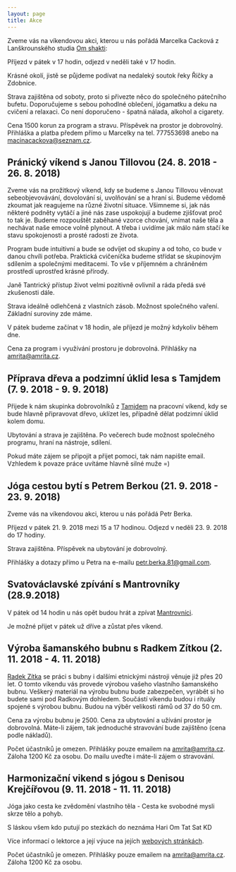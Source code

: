 ```yaml
---
layout: page
title: Akce
---
```


<!--

## Otevírání prostoru (20.3.2018 - 25.3.2018)

Prostor se oficiálně otevírá na jarní rovnodennost - tedy v úterý 20. 3. 2018. Návštěvy vítáme až do neděle 25. 3. 2018. Je možné volně přijíždět i odjíždět v průběhu této doby.

Místo i čas jsou dané, program ne. Uvidíme, jak nám to společně bude plynout. Můžeme si povídat, zpívat a chodit ven, smát se, ale i plakat anebo jen sedět v tichu. Vnímáme to spíše jako setkání s přáteli nežli organizovanou zážitkovou akci. Jde o to společně pobýt na pěkném místě bez velkých očekávání.

Strava ideálně odlehčená z vlastních zásob. Je možnost společného vaření. Základní suroviny zde máme.

K ubytování jsou k dispozici 3-4 menší pokojíčky po 2 lůžkách, dále pak společný podkrovní pokoj pro 6 lidí, galerie nad meditárnou pro 4 osoby a případně i samotná meditárna - pro mnoho lidí =)

Hrajete-li na hudební nástroj, tak jej prosím vezměte s sebou=)

Finanční příspěvek dobrovolný.

Přihlašujte se prosím <a href="/kontakt">e-mailem</a>. Do emailu uveďte jména osob, dobu pobytu odkdy dokdy, případně další relevantní informace.

Vlastní doprava přímo na <a href="/kontakt">místo</a>. V případě většího zájmu je možnost vyzvednutí autem v Rychnově nad Kněžnou anebo v Rokytnici v Orlických horách.

Poslední týden před otevřením prostoru bude věnován hlavně úklidu po úpravách chalupy. Pokud byste měli čas a chuť, tak uvítáme pomoc. Napište nám e-mail.

## Společné zpívání s Mantrovníky a Velikonoční víkend (29.3.2018 - 2.4.2018)

Páteční odpoledne zahájíme společným zpíváním s <a href="http://www.gajatri.net">Mantrovníky</a> v 15:00.

Dveře budou otevřené od čtvrtka až do Velikonočního pondělí. Opět je možné přijíždět a odjíždět kdykoliv.

Co se programu, stravy, ubytování, finančního příspěvku a dopravy týče, tak platí to samé jako pro akci otevírání prostoru výše.

Přihlášky <a href="/kontakt">emailem</a>.

## Jógový víkend s Láďou Lebedou (13. 4. 2018 - 15. 4. 2018)

Zveme vás na víkendovou akci, kterou u nás pořádá <a href="http://jogaladalebeda.cz">Láďa Lebeda</a>. Láďa vás provede víkendem plným cvičení jógových asán, meditace, seznámením s filosofií jógy, společného makrobioticky inspirovaného vaření a procházek po okolí.

Začátek v pátek 13. 4. 2017 v 18:00. Konec v neděli 15. 4. 2017 v 17:00.

Cena za program a stravu je 2500 korun za osobu. Příspěvek na ubytování je dobrovolný.

Přihlášky přímo u Láďy na e-mailu ladalebeda@seznam.cz nebo telefonicky na 723 309 342.

-->


<!--
## Letní jógový víkend s Petrou a Janou (22. 6. 2018 - 24. 6. 2018)

Zveme vás na víkendovou akci, kterou u nás pořádá Petra Pejcharová s Janou Špičákovou ze studia <a href="http://jogahk.cz">Jóga HK</a>:

Jóga jako cesta k tělu i emocím aneb ... se sebou mě baví svět.

Jak to udělat, aby nás se sebou bavil život.
Jak si udržet rovnováhu v každodenním životě nejen pomocí jógy.
Jak ráno vstávat s tím, že se těšíme na nový den.
Jak se přestat brát tak vážně a kouknout se na sebe z nadhledu.

Pojeďte si s námi pro nové zážitky plné radosti a humoru na pohádkové místo na konci světa.

Cena za program je 2000 korun. Příspěvek na prostor je dobrovolný. Přihlášky a další informace na info@joga.hk anebo na tel. 775388131.



## Týdenní dětský pobyt (30. 6. 2018 - 7. 7. 2018)

Celý týden si budeme s dětmi hrát, chodit do přírody a navzájem se od sebe učit. Program není pevně dán. Akce je určená pro děti od 6 - 12 let. Vzhledem ke komornímu charakteru akce budeme přednostně přijímat děti přátel a z blízkého okolí.

Příspěvek je dobrovolný. Zájemci pište na amrita@amrita.cz.

## Jógový víkend s Láďou Lebedou (13. 7. 2018 - 15. 7. 2018)

Zveme vás na víkendovou akci, kterou u nás pořádá <a href="http://jogaladalebeda.cz">Láďa Lebeda</a>. Láďa vás provede víkendem plným cvičení jógových asán, meditace, seznámením s filosofií jógy, společného makrobioticky inspirovaného vaření a procházek po okolí. Podobná akce v květnu se účastníkům velice líbila.

Začátek v pátek 13. 7. 2018 v 18:00. Konec bude v neděli 15. 7. 2018 v 17:00.

Cena za program a stravu je 2500 korun za osobu. Příspěvek na ubytování je dobrovolný.

Přihlášky přímo u Láďy na e-mailu ladalebeda@seznam.cz nebo telefonicky na 723 309 342.


## Harmonizační vikend s jógou s Denisou Krejčířovou (20. 7. 2018 - 22. 7. 2018)

Jóga jako cesta ke zvědomění vlastního těla - Cesta ke svobodné mysli skrze tělo a pohyb.

S láskou všem kdo putují po stezkách do neznáma
Hari Om Tat Sat
KD

Více informací o lektorce a její výuce na jejích <a href="https://www.zivotjakocesta.cz/joga/">webových stránkách</a>.


Lektorné 1500,-
Strava individuální, není zahrnuta v ceně. V prostoru je k dispozici kuchyňka. Příspěvek na ubytování a užívání prostoru je dobrovolný.

Přihlášky a dotazy na masazekrejcirova@gmail.com


## Pránický víkend s Janou Tillovou (27. 7. 2018 - 29. 7. 2018)

Zveme vás na prožitkový víkend, kdy se budeme s Janou Tillovou věnovat sebeobjevovávání, dovolování si, uvolňování se a hraní si. Budeme vědomě zkoumat jak reagujeme na různé životní situace. Všimneme si, jak nás některé podněty vytáčí a jiné nás zase uspokojují a budeme zjišťovat proč to tak je. Budeme rozpouštět zaběhané vzorce chování, vnímat naše těla a nechávat naše emoce volně plynout. A třeba i uvidíme jak málo nám stačí ke stavu spokojenosti a prosté radosti ze života.

Program bude intuitivní a bude se odvíjet od skupiny a od toho, co bude v danou chvíli potřeba. Praktická cvičeníčka budeme střídat se skupinovým sdílením a společnými meditacemi. To vše v příjemném a chráněném prostředí uprostřed krásné přírody.

Janě Tantrický přístup život velmi pozitivně ovlivnil a ráda předá své zkušenosti dále.

Strava ideálně odlehčená z vlastních zásob. Možnost společného vaření. Základní suroviny zde máme.

V pátek budeme začínat v 18 hodin, ale příjezd je možný kdykoliv během dne.

Cena za program i využívání prostoru je dobrovolná. Přihlášky na amrita@amrita.cz.

## Týdenní dětský pobyt (4. 8. 2018 - 11. 8. 2018)

Celý týden si budeme s dětmi hrát, chodit do přírody a navzájem se od sebe učit. Program není pevně dán. Akce je určená pro děti od 6 - 12 let. Vzhledem ke komornímu charakteru akce budeme přednostně přijímat děti přátel a z blízkého okolí.

Příspěvek je dobrovolný. Zájemci pište na amrita@amrita.cz.

## Jógový relaxační víkend s Marcelou Cackovou - Jóga a ájurvéda v Neberybce (17. 8. 2018 - 19. 8. 2018)


-->


Zveme vás na víkendovou akci, kterou u nás pořádá Marcelka Cacková z Lanškrounského studia <a href="http://om-shakti.cz">Om shakti</a>:

Příjezd v pátek v 17 hodin, odjezd v neděli také v 17 hodin.

Krásné okolí, jistě se půjdeme podívat na nedaleký soutok řeky Říčky a Zdobnice.

Strava zajištěna od soboty, proto si přivezte něco
do společného pátečního bufetu. Doporučujeme s sebou pohodlné oblečení, jógamatku a deku na cvičení a relaxaci. Co není doporučeno - špatná nálada, alkohol a cigarety.

Cena 1500 korun za program a stravu. Příspěvek na prostor je dobrovolný. Přihláška a platba předem přímo u Marcelky na tel. 777553698 anebo na macinacackova@seznam.cz.

## Pránický víkend s Janou Tillovou (24. 8. 2018 - 26. 8. 2018)

Zveme vás na prožitkový víkend, kdy se budeme s Janou Tillovou věnovat sebeobjevovávání, dovolování si, uvolňování se a hraní si. Budeme vědomě zkoumat jak reagujeme na různé životní situace. Všimneme si, jak nás některé podněty vytáčí a jiné nás zase uspokojují a budeme zjišťovat proč to tak je. Budeme rozpouštět zaběhané vzorce chování, vnímat naše těla a nechávat naše emoce volně plynout. A třeba i uvidíme jak málo nám stačí ke stavu spokojenosti a prosté radosti ze života.

Program bude intuitivní a bude se odvíjet od skupiny a od toho, co bude v danou chvíli potřeba. Praktická cvičeníčka budeme střídat se skupinovým sdílením a společnými meditacemi. To vše v příjemném a chráněném prostředí uprostřed krásné přírody.

Janě Tantrický přístup život velmi pozitivně ovlivnil a ráda předá své zkušenosti dále.

Strava ideálně odlehčená z vlastních zásob. Možnost společného vaření. Základní suroviny zde máme.

V pátek budeme začínat v 18 hodin, ale příjezd je možný kdykoliv během dne.

Cena za program i využívání prostoru je dobrovolná. Přihlášky na amrita@amrita.cz.

## Příprava dřeva a podzimní úklid lesa s Tamjdem (7. 9. 2018 - 9. 9. 2018)

Přijede k nám skupinka dobrovolníků z <a href="http://www.tamjdem.cz">Tamjdem</a> na pracovní víkend, kdy se bude hlavně připravovat dřevo, uklízet les, případně dělat podzimní úklid kolem domu.

Ubytování a strava je zajištěna. Po večerech bude možnost společného programu, hraní na nástroje, sdílení.

Pokud máte zájem se připojit a přijet pomoci, tak nám napište email. Vzhledem k povaze práce uvítáme hlavně silné muže =)

## Jóga cestou bytí s Petrem Berkou (21. 9. 2018 - 23. 9. 2018)

Zveme vás na víkendovou akci, kterou u nás pořádá Petr Berka.

Příjezd v pátek 21. 9. 2018 mezi 15 a 17 hodinou. Odjezd v neděli 23. 9. 2018 do 17 hodiny.

Strava zajištěna. Příspěvek na ubytování je dobrovolný.

Přihlášky a dotazy přímo u Petra na e-mailu petr.berka.81@gmail.com.

## Svatováclavské zpívání s Mantrovníky (28.9.2018)

V pátek od 14 hodin u nás opět budou hrát a zpívat <a href="http://www.gajatri.net">Mantrovníci</a>.

Je možné přijet v pátek už dříve a zůstat přes víkend.


## Výroba šamanského bubnu s Radkem Zítkou (2. 11. 2018 - 4. 11. 2018)

<a href="https://www.etnickenastroje.cz">Radek Zítka</a> se práci s bubny i dalšími etnickými nástroji věnuje již přes 20 let. O tomto víkendu vás provede výrobou vašeho vlastního šamanského bubnu. Veškerý materiál na výrobu bubnu bude zabezpečen, vyrábět si ho budete sami pod Radkovým dohledem. Součástí víkendu budou i rituály spojené s výrobou bubnu. Budou na výběr velikosti rámů od 37 do 50 cm.

Cena za výrobu bubnu je 2500. Cena za ubytování a užívání prostor je dobrovolná. Máte-li zájem, tak jednoduché stravování bude zajištěno (cena podle nákladů).

Počet účastníků je omezen. Přihlášky pouze emailem na amrita@amrita.cz. Záloha 1200 Kč za osobu. Do mailu uveďte i máte-li zájem o stravování.


## Harmonizační vikend s jógou s Denisou Krejčířovou (9. 11. 2018 - 11. 11. 2018)

Jóga jako cesta ke zvědomění vlastního těla - Cesta ke svobodné mysli skrze tělo a pohyb.

S láskou všem kdo putují po stezkách do neznáma
Hari Om Tat Sat
KD

Více informací o lektorce a její výuce na jejích <a href="https://www.zivotjakocesta.cz/joga/">webových stránkách</a>.



Počet účastníků je omezen. Přihlášky pouze emailem na amrita@amrita.cz. Záloha 1200 Kč za osobu.
